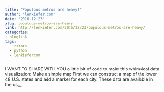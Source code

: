 ```yaml
---
title: "Populous metros are heavy!"
author: 'lenkiefer.com'
date: '2016-12-23'
slug: populous-metros-are-heavy
link: http://lenkiefer.com/2016/12/23/populous-metros-are-heavy/
categories:
- bloglink
tags:
  - rstats
  - python
  - lenkiefercom
---
```


I WANT TO SHARE WITH YOU a little bit of code to make this whimsical data visualization: Make a simple mapFirst we can construct a map of the lower 48 U.S. states and add a marker for each city. These data are available in the us[... <i class="fas fa-external-link-alt"></i>](http://lenkiefer.com/2016/12/23/populous-metros-are-heavy/)

